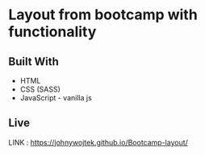 # Layout from bootcamp with functionality

## Built With

* HTML
* CSS (SASS)
* JavaScript - vanilla js

## Live

LINK : https://johnywojtek.github.io/Bootcamp-layout/



